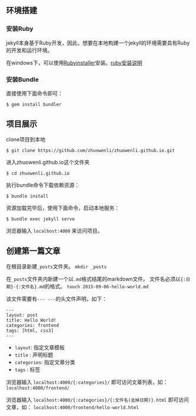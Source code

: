 ## 环境搭建

### 安装Ruby

jekyll本身基于Ruby开发，因此，想要在本地构建一个jekyll的环境需要具有Ruby的开发和运行环境。

在windows下，可以使用[Rubyinstaller](http://rubyinstaller.org/downloads/)安装。[ruby安装说明](http://www.ruby-lang.org/zh_cn/downloads/)

### 安装Bundle

直接使用下面命令即可：

`$ gem install bundler`


## 项目展示

clone项目到本地

`$ git clone https://github.com/zhuowenli/zhuowenli.github.io.git`

进入zhuowenli.github.io这个文件夹

`$ cd zhuowenli.github.io`

执行bundle命令下载依赖资源：

`$ bundle install`

资源加载完毕后，使用下面命令，启动本地服务：

`$ bundle exec jekyll serve`

浏览器输入 `localhost:4000` 来访问项目。

## 创建第一篇文章

在根目录新建`_posts`文件夹。
`mkdir _posts`

在`_posts`文件夹内新建一个以`.md`格式结尾的markdown文件。
文件名必须以`{:日期}-{:文件名}.md`的格式。
`touch 2015-09-06-hello-world.md`

该文件需要有`--- ---`的头文件声明，如下：
```
---
layout: post
title: Hello World!
categories: frontend
tags: [html, css3]
---
```

- `layout`: 指定文章模板
- `title` : 声明标题
- `categories`: 指定文章分类
- `tags`  : 标签

浏览器输入 `localhost:4000/{:categories}/` 即可访问文章列表，如：
`localhost:4000/frontend/`

浏览器输入 `localhost:4000/{:categories}/{:文件名(去掉日期)}.html` 即可访问文章，如：
`localhost:4000/frontend/hello-world.html`